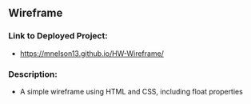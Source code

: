 ## Wireframe

### Link to Deployed Project:
* https://mnelson13.github.io/HW-Wireframe/

### Description:

* A simple wireframe using HTML and CSS, including float properties

